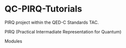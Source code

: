# QC-PIRQ-Tutorials

PIRQ project within the QED-C Standards TAC.

PIRQ (Practical Intermadiate Representation for Quantum)

Modules